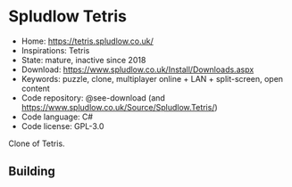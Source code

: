 # Spludlow Tetris

- Home: https://tetris.spludlow.co.uk/
- Inspirations: Tetris
- State: mature, inactive since 2018
- Download: https://www.spludlow.co.uk/Install/Downloads.aspx
- Keywords: puzzle, clone, multiplayer online + LAN + split-screen, open content
- Code repository: @see-download (and https://www.spludlow.co.uk/Source/Spludlow.Tetris/)
- Code language: C#
- Code license: GPL-3.0

Clone of Tetris.

## Building

